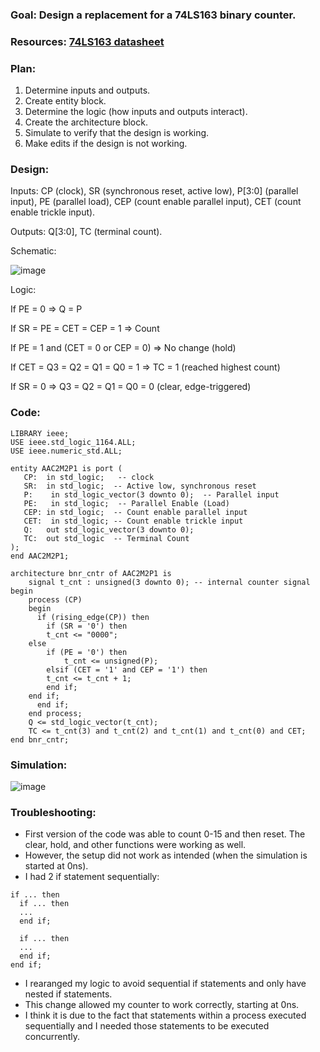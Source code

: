 ### Goal: Design a replacement for a 74LS163 binary counter.

### Resources: [74LS163 datasheet](https://datasheetspdf.com/pdf-file/375457/FairchildSemiconductor/74LS163A/1)

### Plan:
1. Determine inputs and outputs.
2. Create entity block.
3. Determine the logic (how inputs and outputs interact).
4. Create the architecture block.
5. Simulate to verify that the design is working.
6. Make edits if the design is not working.

### Design:

Inputs: CP (clock), SR (synchronous reset, active low), P[3:0] (parallel input), PE (parallel load), CEP (count enable parallel input), CET (count enable trickle input).

Outputs: Q[3:0], TC (terminal count).

Schematic:

![image](https://github.com/coolnikitav/nikitas-notebook/assets/30304422/612ed0cf-f283-4ed0-854c-b1ca25845710)

Logic:

If PE = 0 => Q = P

If SR = PE = CET = CEP = 1 => Count

If PE = 1 and (CET = 0 or CEP = 0) => No change (hold)

If CET = Q3 = Q2 = Q1 = Q0 = 1 => TC = 1 (reached highest count)

If SR = 0 => Q3 = Q2 = Q1 = Q0 = 0 (clear, edge-triggered)

### Code:
```
LIBRARY ieee;
USE ieee.std_logic_1164.ALL;
USE ieee.numeric_std.ALL;

entity AAC2M2P1 is port (                 	
   CP: 	in std_logic; 	-- clock
   SR:  in std_logic;  -- Active low, synchronous reset
   P:    in std_logic_vector(3 downto 0);  -- Parallel input
   PE:   in std_logic;  -- Parallel Enable (Load)
   CEP: in std_logic;  -- Count enable parallel input
   CET:  in std_logic; -- Count enable trickle input
   Q:   out std_logic_vector(3 downto 0);            			
   TC:  out std_logic  -- Terminal Count
);            		
end AAC2M2P1;

architecture bnr_cntr of AAC2M2P1 is 
    signal t_cnt : unsigned(3 downto 0); -- internal counter signal
begin
    process (CP)
    begin
      if (rising_edge(CP)) then
        if (SR = '0') then
	    t_cnt <= "0000";
	else
	    if (PE = '0') then
	        t_cnt <= unsigned(P);
	    elsif (CET = '1' and CEP = '1') then
		t_cnt <= t_cnt + 1;
	    end if;
	end if;
      end if;
    end process;
    Q <= std_logic_vector(t_cnt);     
    TC <= t_cnt(3) and t_cnt(2) and t_cnt(1) and t_cnt(0) and CET;
end bnr_cntr;
```

### Simulation:

![image](https://github.com/coolnikitav/nikitas-notebook/assets/30304422/9a31e43a-384f-4b11-b907-405c407b2009)


### Troubleshooting:
- First version of the code was able to count 0-15 and then reset. The clear, hold, and other functions were working as well.
- However, the setup did not work as intended (when the simulation is started at 0ns).
- I had 2 if statement sequentially:
```
if ... then
  if ... then
  ...
  end if;

  if ... then
  ...
  end if;
end if;
```
- I rearanged my logic to avoid sequential if statements and only have nested if statements.
- This change allowed my counter to work correctly, starting at 0ns.
- I think it is due to the fact that statements within a process executed sequentially and I needed those statements to be executed concurrently.
